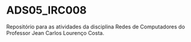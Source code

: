 # ADS05_IRC008
Repositório para as atividades da disciplina Redes de Computadores do Professor Jean Carlos Lourenço Costa.
